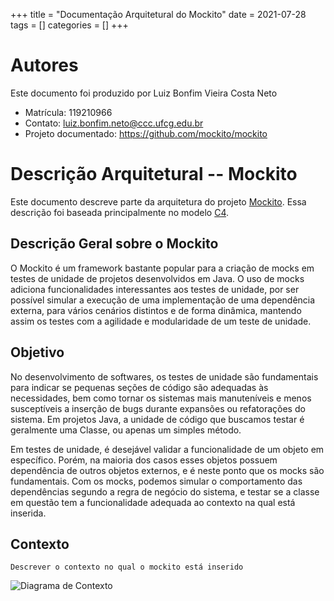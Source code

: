 +++
title = "Documentação Arquitetural do Mockito"
date = 2021-07-28
tags = []
categories = []
+++


# Autores

Este documento foi produzido por Luiz Bonfim Vieira Costa Neto

- Matrícula: 119210966
- Contato: luiz.bonfim.neto@ccc.ufcg.edu.br
- Projeto documentado: https://github.com/mockito/mockito

# Descrição Arquitetural -- Mockito

Este documento descreve parte da arquitetura do projeto [Mockito](https://github.com/mockito/mockito). Essa descrição foi baseada principalmente no modelo [C4](https://c4model.com/).

## Descrição Geral sobre o Mockito

O Mockito é um framework bastante popular para a criação de mocks em testes de unidade de projetos  desenvolvidos em Java. O uso de mocks adiciona funcionalidades interessantes aos testes de unidade, por ser possível simular a execução de uma implementação de uma dependência externa, para vários cenários distintos e de forma dinâmica, mantendo assim os testes com a agilidade e modularidade de um teste de unidade.

## Objetivo
No desenvolvimento de softwares, os testes de unidade são fundamentais para indicar se pequenas seções de código são adequadas às necessidades, bem como tornar os sistemas mais manuteníveis e menos susceptíveis a inserção de bugs durante expansões ou refatorações do sistema. Em projetos Java, a unidade de código que buscamos testar é geralmente uma Classe, ou apenas um simples método.

Em testes de unidade, é desejável validar a funcionalidade de um objeto em específico. Porém, na maioria dos casos esses objetos possuem dependência de outros objetos externos, e é neste ponto que os mocks são fundamentais. Com os mocks, podemos simular o comportamento das dependências segundo a regra de negócio do sistema, e testar se a classe em questão tem a funcionalidade adequada ao contexto na qual está inserida.

## Contexto
`Descrever o contexto no qual o mockito está inserido`

![Diagrama de Contexto](context.png)